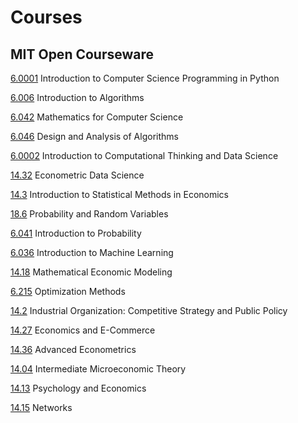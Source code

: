 # Courses

## MIT Open Courseware


[6.0001](https://ocw.mit.edu/courses/electrical-engineering-and-computer-science/6-0001-introduction-to-computer-science-and-programming-in-python-fall-2016/)	Introduction to Computer Science Programming in Python

[6.006](https://ocw.mit.edu/courses/electrical-engineering-and-computer-science/6-006-introduction-to-algorithms-fall-2011/)	Introduction to Algorithms

[6.042](https://ocw.mit.edu/courses/electrical-engineering-and-computer-science/6-042j-mathematics-for-computer-science-spring-2015/)	Mathematics for Computer Science

[6.046](https://ocw.mit.edu/courses/electrical-engineering-and-computer-science/6-046j-design-and-analysis-of-algorithms-spring-2015/)	Design and Analysis of Algorithms

[6.0002](https://ocw.mit.edu/courses/electrical-engineering-and-computer-science/6-0002-introduction-to-computational-thinking-and-data-science-fall-2016/)	Introduction to Computational Thinking and Data Science

[14.32](https://ocw.mit.edu/courses/economics/14-32-econometrics-spring-2007/)	Econometric Data Science

[14.3](https://ocw.mit.edu/courses/economics/14-30-introduction-to-statistical-methods-in-economics-spring-2009/)	Introduction to Statistical Methods in Economics

[18.6](https://ocw.mit.edu/courses/mathematics/18-600-probability-and-random-variables-fall-2019)	Probability and Random Variables

[6.041](https://ocw.mit.edu/courses/electrical-engineering-and-computer-science/6-041-probabilistic-systems-analysis-and-applied-probability-fall-2010)	Introduction to Probability

[6.036](https://ocw.mit.edu/courses/electrical-engineering-and-computer-science/6-036-introduction-to-machine-learning-fall-2020)	Introduction to Machine Learning

[14.18](https://ocw.mit.edu/courses/economics/14-05-intermediate-macroeconomics-spring-2013)	Mathematical Economic Modeling

[6.215](https://ocw.mit.edu/courses/sloan-school-of-management/15-093j-optimization-methods-fall-2009)	Optimization Methods

[14.2](https://ocw.mit.edu/courses/economics/14-20-industrial-organization-and-public-policy-spring-2003)	Industrial Organization: Competitive Strategy and Public Policy

[14.27](https://ocw.mit.edu/courses/economics/14-27-economics-and-e-commerce-fall-2014)	Economics and E-Commerce

[14.36](https://ocw.mit.edu/courses/economics/14-387-applied-econometrics-mostly-harmless-big-data-fall-2014)	Advanced Econometrics

[14.04](https://ocw.mit.edu/courses/economics/14-12-economic-applications-of-game-theory-fall-2012)	Intermediate Microeconomic Theory

[14.13](https://ocw.mit.edu/courses/economics/14-13-economics-and-psychology-spring-2004)	Psychology and Economics

[14.15](https://ocw.mit.edu/courses/economics/14-16-strategy-and-information-spring-2016)	Networks